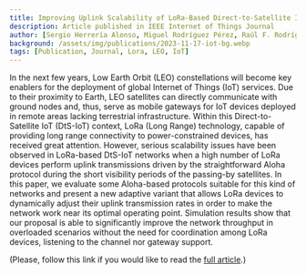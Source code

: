```yaml
---
title: Improving Uplink Scalability of LoRa-Based Direct-to-Satellite IoT Networks
description: Article published in IEEE Internet of Things Journal
author: [Sergio Herrería Alonso, Miguel Rodríguez Pérez, Raúl F. Rodríguez Rubio, Fernando Pérez Fontán]
background: /assets/img/publications/2023-11-17-iot-bg.webp
tags: [Publication, Journal, Lora, LEO, IoT]
---
```

In the next few years, Low Earth Orbit (LEO) constellations will become key enablers for the deployment of global Internet of Things (IoT) services. Due to their proximity to Earth, LEO satellites can directly communicate with ground nodes and, thus, serve as mobile gateways for IoT devices deployed in remote areas lacking terrestrial infrastructure. Within this Direct-to-Satellite IoT (DtS-IoT) context, LoRa (Long Range) technology, capable of providing long range connectivity to power-constrained devices, has received great attention. However, serious scalability issues have been observed in LoRa-based DtS-IoT networks when a high number of LoRa devices perform uplink transmissions driven by the straightforward Aloha protocol during the short visibility periods of the passing-by satellites. In this paper, we evaluate some Aloha-based protocols suitable for this kind of networks and present a new adaptive variant that allows LoRa devices to dynamically adjust their uplink transmission rates in order to make the network work near its optimal operating point. Simulation results show that our proposal is able to significantly improve the network throughput in overloaded scenarios without the need for coordination among LoRa devices, listening to the channel nor gateway support.

(Please, follow this link if you would like to read the [full article](https://doi.org/10.1109/JIOT.2023.3333934).) 


